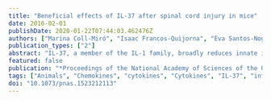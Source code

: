 ```yaml
---
title: "Beneficial effects of IL-37 after spinal cord injury in mice"
date: 2016-02-01
publishDate: 2020-01-22T07:44:03.462476Z
authors: ["Marina Coll-Miró", "Isaac Francos-Quijorna", "Eva Santos-Nogueira", "Abel Torres-Espin", "Philip Bufler", "Charles A. Dinarello", "Rubèn López-Vales"]
publication_types: ["2"]
abstract: "IL-37, a member of the IL-1 family, broadly reduces innate inflammation as well as acquired immunity. Whether the antiinflammatory properties of IL-37 extend to the central nervous system remains unknown, however. In the present study, we subjected mice transgenic for human IL-37 (hIL-37tg) and wild-type (WT) mice to spinal cord contusion injury and then treated them with recombinant human IL-37 (rIL-37). In the hIL-37tg mice, the expression of IL-37 was barely detectable in the uninjured cords, but was strongly induced at 24 h and 72 h after the spinal cord injury (SCI). Compared with WT mice, hIL-37tg mice exhibited increased myelin and neuronal sparing and protection against locomotor deficits, including 2.5-fold greater speed in a forced treadmill challenge. Reduced levels of cytokines (e.g., an 80% reduction in IL-6) were observed in the injured cords of hIL-37tg mice, along with lower numbers of blood-borne neutrophils, macrophages, and activated microglia. We treated WT mice with a single intraspinal injection of either full-length or processed rIL-37 after the injury and found that the IL-37-treated mice had significantly enhanced locomotor skills in an open field using the Basso Mouse Scale, as well as supported faster speed on a mechanical treadmill. Treatment with both forms of rIL-37 led to similar beneficial effects on locomotor recovery after SCI. This study presents novel data indicating that IL-37 suppresses inflammation in a clinically relevant model of SCI, and suggests that rIL-37 may have therapeutic potential for the treatment of acute SCI."
featured: false
publication: "*Proceedings of the National Academy of Sciences of the United States of America*"
tags: ["Animals", "Chemokines", "cytokines", "Cytokines", "IL-37", "inflammation", "Interleukin-1", "Mice", "neuroprotection", "RNA", "Messenger", "Spinal Cord Injuries", "spinal cord injury"]
doi: "10.1073/pnas.1523212113"
---
```


